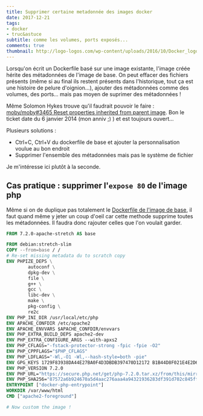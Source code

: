 ```yaml
---
title: Supprimer certaine metadonnée des images docker
date: 2017-12-21
tags:
- docker
- truc&astuce
subtitle: comme les volumes, ports exposés...
comments: true
thumbnail: http://logo-logos.com/wp-content/uploads/2016/10/Docker_logo_logotype.png
---
```


Lorsqu'on écrit un Dockerfile basé sur une image existante, l'image créée hérite des métadonnées de l'image de base.
On peut effacer des fichiers présents (même si au final ils restent présents dans l'historique, tout ça est une histoire de pelure d'oignion...), ajouter des métadonnées comme des volumes, des ports... mais pas moyen de suprimer des métadonnées !

Même Solomon Hykes trouve qu'il faudrait pouvoir le faire : [moby/moby#3465 Reset properties inherited from parent image](https://github.com/moby/moby/issues/3465). Bon le ticket date du 6 janvier 2014 (mon anniv ;) ) et est toujours ouvert...

Plusieurs solutions : 

- Ctrl+C, Ctrl+V du dockerfile de base et ajouter la personnalisation voulue au bon endroit
- Supprimer l'ensemble des métadonnées mais pas le système de fichier

Je m'intéresse ici plutôt à la seconde.

## Cas pratique : supprimer l'`expose 80` de l'image php

Même si on de duplique pas totalement le [Dockerfile de l'image de base](https://github.com/docker-library/php/blob/master/7.2/stretch/apache/Dockerfile), il faut quand même y jeter un coup d'oeil car cette methode supprime toutes les métadonnées. Il faudra donc rajouter celles que l'on voulait garder.

```Dockerfile
FROM 7.2.0-apache-stretch AS base

FROM debian:stretch-slim
COPY --from=base / /
# Re-set missing metadata du to scratch copy
ENV PHPIZE_DEPS \
		autoconf \
		dpkg-dev \
		file \
		g++ \
		gcc \
		libc-dev \
		make \
		pkg-config \
		re2c
ENV PHP_INI_DIR /usr/local/etc/php
ENV APACHE_CONFDIR /etc/apache2
ENV APACHE_ENVVARS $APACHE_CONFDIR/envvars
ENV PHP_EXTRA_BUILD_DEPS apache2-dev
ENV PHP_EXTRA_CONFIGURE_ARGS --with-apxs2
ENV PHP_CFLAGS="-fstack-protector-strong -fpic -fpie -O2"
ENV PHP_CPPFLAGS="$PHP_CFLAGS"
ENV PHP_LDFLAGS="-Wl,-O1 -Wl,--hash-style=both -pie"
ENV GPG_KEYS 1729F83938DA44E27BA0F4D3DBDB397470D12172 B1B44D8F021E4E2D6021E995DC9FF8D3EE5AF27F
ENV PHP_VERSION 7.2.0
ENV PHP_URL="https://secure.php.net/get/php-7.2.0.tar.xz/from/this/mirror" PHP_ASC_URL="https://secure.php.net/get/php-7.2.0.tar.xz.asc/from/this/mirror"
ENV PHP_SHA256="87572a6b924670a5d4aac276aaa4a94321936283df391d702c845ffc112db095" PHP_MD5=""
ENTRYPOINT ["docker-php-entrypoint"]
WORKDIR /var/www/html
CMD ["apache2-foreground"]

# Now custom the image !
```


